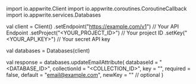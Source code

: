 import io.appwrite.Client
import io.appwrite.coroutines.CoroutineCallback
import io.appwrite.services.Databases

val client = Client()
    .setEndpoint("https://example.com/v1") // Your API Endpoint
    .setProject("<YOUR_PROJECT_ID>") // Your project ID
    .setKey("<YOUR_API_KEY>") // Your secret API key

val databases = Databases(client)

val response = databases.updateEmailAttribute(
    databaseId = "<DATABASE_ID>",
    collectionId = "<COLLECTION_ID>",
    key = "",
    required = false,
    default = "email@example.com",
    newKey = "" // optional
)
